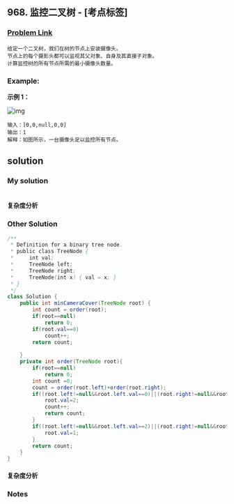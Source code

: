 ## 968. 监控二叉树 - [考点标签]

### [Problem Link](https://leetcode-cn.com/contest/weekly-contest-117/problems/binary-tree-cameras/)
	给定一个二叉树，我们在树的节点上安装摄像头。
	节点上的每个摄影头都可以监视其父对象、自身及其直接子对象。
	计算监控树的所有节点所需的最小摄像头数量。

### Example:

**示例 1：**

![img](https://assets.leetcode-cn.com/aliyun-lc-upload/uploads/2018/12/29/bst_cameras_01.png)

```
输入：[0,0,null,0,0]
输出：1
解释：如图所示，一台摄像头足以监控所有节点。
```

## solution
### My solution
```java

```
#### 复杂度分析

### Other Solution
```java
/**
 * Definition for a binary tree node.
 * public class TreeNode {
 *     int val;
 *     TreeNode left;
 *     TreeNode right;
 *     TreeNode(int x) { val = x; }
 * }
 */
class Solution {
    public int minCameraCover(TreeNode root) {
        int count = order(root);
        if(root==null)
            return 0;
        if(root.val==0)
            count++;
        return count;
        
    }
    private int order(TreeNode root){
        if(root==null)
            return 0;
        int count =0;
        count = order(root.left)+order(root.right);
        if((root.left!=null&&root.left.val==0)||(root.right!=null&&root.right.val==0)){
            root.val=2;
            count++;
            return count;
        }
        if((root.left!=null&&root.left.val==2)||(root.right!=null&&root.right.val==2)){
            root.val=1;
        }
        return count;
    }
}
```
#### 复杂度分析



### Notes


